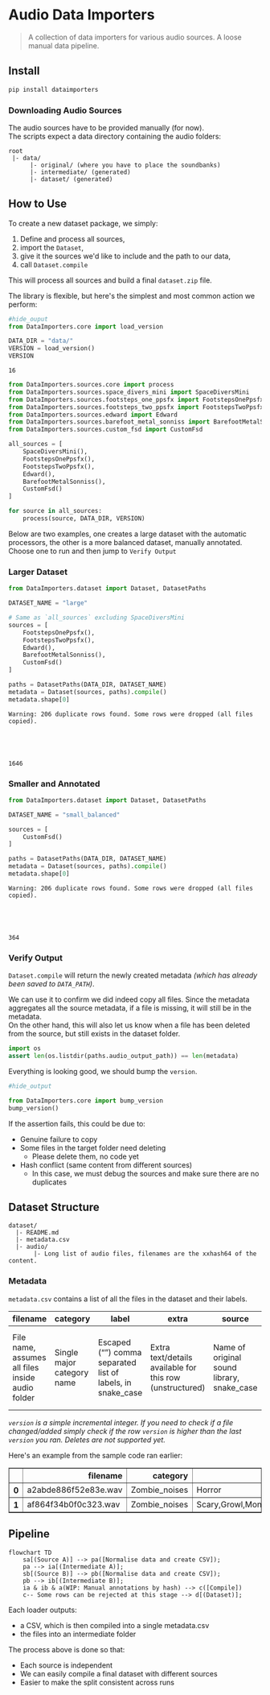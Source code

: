 # Audio Data Importers
> A collection of data importers for various audio sources. A loose manual data pipeline.


## Install

```bash
pip install dataimporters
```

### Downloading Audio Sources

The audio sources have to be provided manually (for now).  
The scripts expect a data directory containing the audio folders:  
```
root
 |- data/
      |- original/ (where you have to place the soundbanks)
      |- intermediate/ (generated)
      |- dataset/ (generated)
```

## How to Use

To create a new dataset package, we simply:  
1. Define and process all sources,
1. import the `Dataset`,  
1. give it the sources we'd like to include and the path to our data,  
1. call `Dataset.compile`

This will process all sources and build a final `dataset.zip` file.  

The library is flexible, but here's the simplest and most common action we perform:

```python
#hide_ouput
from DataImporters.core import load_version

DATA_DIR = "data/"
VERSION = load_version()
VERSION
```




    16



```python
from DataImporters.sources.core import process
from DataImporters.sources.space_divers_mini import SpaceDiversMini
from DataImporters.sources.footsteps_one_ppsfx import FootstepsOnePpsfx
from DataImporters.sources.footsteps_two_ppsfx import FootstepsTwoPpsfx
from DataImporters.sources.edward import Edward
from DataImporters.sources.barefoot_metal_sonniss import BarefootMetalSonniss
from DataImporters.sources.custom_fsd import CustomFsd

all_sources = [
    SpaceDiversMini(),
    FootstepsOnePpsfx(),
    FootstepsTwoPpsfx(),
    Edward(),
    BarefootMetalSonniss(),
    CustomFsd()
]

for source in all_sources:
    process(source, DATA_DIR, VERSION)
```


Below are two examples, one creates a large dataset with the automatic processors, the other is a more balanced dataset, manually annotated.  
Choose one to run and then jump to `Verify Output`

### Larger Dataset

```python
from DataImporters.dataset import Dataset, DatasetPaths

DATASET_NAME = "large"

# Same as `all_sources` excluding SpaceDiversMini
sources = [
    FootstepsOnePpsfx(),
    FootstepsTwoPpsfx(),
    Edward(),
    BarefootMetalSonniss(),
    CustomFsd()
]

paths = DatasetPaths(DATA_DIR, DATASET_NAME)
metadata = Dataset(sources, paths).compile()
metadata.shape[0]
```

    Warning: 206 duplicate rows found. Some rows were dropped (all files copied).





    1646



### Smaller and Annotated

```python
from DataImporters.dataset import Dataset, DatasetPaths

DATASET_NAME = "small_balanced"

sources = [
    CustomFsd()
]

paths = DatasetPaths(DATA_DIR, DATASET_NAME)
metadata = Dataset(sources, paths).compile()
metadata.shape[0]
```

    Warning: 206 duplicate rows found. Some rows were dropped (all files copied).





    364



### Verify Output

`Dataset.compile` will return the newly created metadata _(which has already been saved to `DATA_PATH`)_.  

We can use it to confirm we did indeed copy all files. Since the metadata aggregates all the source metadata, if a file is missing, it will still be in the metadata.  
On the other hand, this will also let us know when a file has been deleted from the source, but still exists in the dataset folder.  

```python
import os
assert len(os.listdir(paths.audio_output_path)) == len(metadata)
```

Everything is looking good, we should bump the `version`.

```python
#hide_output

from DataImporters.core import bump_version
bump_version()
```

If the assertion fails, this could be due to:  
* Genuine failure to copy  
* Some files in the target folder need deleting  
  * Please delete them, no code yet
* Hash conflict (same content from different sources)  
  * In this case, we must debug the sources and make sure there are no duplicates

## Dataset Structure

```
dataset/
  |- README.md
  |- metadata.csv
  |- audio/
       |- Long list of audio files, filenames are the xxhash64 of the content.
```

### Metadata

`metadata.csv` contains a list of all the files in the dataset and their labels.  

filename | category | label | extra | source | version 
--- | --- | --- | --- | --- | --- 
File name, assumes all files inside audio folder | Single major category name | Escaped (“”) comma separated list of labels, in snake_case | Extra text/details available for this row (unstructured) | Name of original sound library, snake_case | Version of the last change. Limited to last change only  

_`version` is a simple incremental integer. If you need to check if a file changed/added simply check if the row `version` is higher than the last `version` you ran. Deletes are not supported yet._

Here's an example from the sample code ran earlier:




<div>
<style scoped>
    .dataframe tbody tr th:only-of-type {
        vertical-align: middle;
    }

    .dataframe tbody tr th {
        vertical-align: top;
    }

    .dataframe thead th {
        text-align: right;
    }
</style>
<table border="1" class="dataframe">
  <thead>
    <tr style="text-align: right;">
      <th></th>
      <th>filename</th>
      <th>category</th>
      <th>label</th>
      <th>extra</th>
      <th>source</th>
      <th>version</th>
    </tr>
  </thead>
  <tbody>
    <tr>
      <th>0</th>
      <td>a2abde886f52e83e.wav</td>
      <td>Zombie_noises</td>
      <td>Horror</td>
      <td>NaN</td>
      <td>custom_fsd</td>
      <td>16</td>
    </tr>
    <tr>
      <th>1</th>
      <td>af864f34b0f0c323.wav</td>
      <td>Zombie_noises</td>
      <td>Scary,Growl,Monster,Zombie,Female,Scream</td>
      <td>NaN</td>
      <td>custom_fsd</td>
      <td>16</td>
    </tr>
  </tbody>
</table>
</div>



## Pipeline

```mermaid
flowchart TD
    sa[(Source A)] --> pa([Normalise data and create CSV]);
    pa --> ia[(Intermediate A)];
    sb[(Source B)] --> pb([Normalise data and create CSV]);
    pb --> ib[(Intermediate B)];
    ia & ib & a(WIP: Manual annotations by hash) --> c([Compile])
    c-- Some rows can be rejected at this stage --> d[(Dataset)];
```

Each loader outputs:  
* a CSV, which is then compiled into a single metadata.csv  
* the files into an intermediate folder  

The process above is done so that:  
* Each source is independent  
* We can easily compile a final dataset with different sources  
* Easier to make the split consistent across runs  
